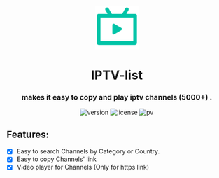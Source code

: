 <p align="center"><a href="https://shen-yu.github.io/iptv-list/" target="_blank" rel="noopener noreferrer"><img width="100" src="logo.png" alt="logo"/></a></p>
<h1 align="center">IPTV-list</h1>
<h3 align="center">
makes it easy to copy and play iptv channels (5000+) .</h3>

<p align="center">

<img src="https://img.shields.io/github/package-json/v/Shen-Yu/iptv-list" alt="version"/>
<img src="https://img.shields.io/github/license/Shen-Yu/iptv-list" alt="license"/>
<img src="https://visitor-badge.laobi.icu/badge?page_id=Shen-Yu.iptv-list" alt="pv">

</p>

## Features:

- [x] Easy to search Channels by Category or Country.
- [x] Easy to copy Channels' link
- [x] Video player for Channels (Only for https link)
